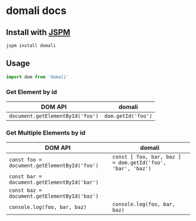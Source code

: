 # domali docs

## Install with [JSPM](http://jspm.io)

`jspm install domali`


## Usage

```javascript
import dom from 'domali'
```

### Get Element by id
DOM API | domali
--- | ---
`document.getElementById('foo')` | `dom.getId('foo')`

### Get Multiple Elements by id
DOM API | domali
--- | ---
`const foo = document.getElementById('foo')` | `const [ foo, bar, baz ] = dom.getId('foo', 'bar', 'baz')`
`const bar = document.getElementById('bar')` |
`const baz = document.getElementById('baz')` |
`console.log(foo, bar, baz)` | `console.log(foo, bar, baz)`